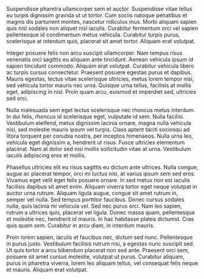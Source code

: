 Suspendisse pharetra ullamcorper sem et auctor. Suspendisse vitae tellus eu turpis dignissim gravida ut ut tortor. Cum sociis natoque penatibus et magnis dis parturient montes, nascetur ridiculus mus. Morbi aliquam sapien quis nisl sodales non aliquet nisl iaculis. Curabitur fermentum orci vel sapien pellentesque id condimentum metus vehicula. Curabitur turpis purus, scelerisque at interdum quis, placerat sit amet tortor. Aliquam erat volutpat.

Integer posuere felis non arcu suscipit ullamcorper. Nam tempus risus venenatis orci sagittis eu aliquam ante tincidunt. Aenean vehicula ipsum id sapien tincidunt commodo. Aliquam erat volutpat. Curabitur vehicula libero ac turpis cursus consectetur. Praesent posuere egestas purus et dapibus. Mauris egestas, lectus vitae scelerisque ultricies, metus lorem tempor nisi, sed vehicula tortor mauris nec urna. Quisque urna tellus, facilisis at mollis eget, adipiscing in nisl. Proin quam arcu, euismod et imperdiet sed, ultricies sed orci.

Nulla malesuada sem eget lectus scelerisque nec rhoncus metus interdum. In dui felis, rhoncus id scelerisque eget, vulputate id sem. Nulla facilisi. Vestibulum eleifend, metus dignissim lacinia ornare, magna nulla vehicula nisi, sed molestie mauris ipsum vel turpis. Class aptent taciti sociosqu ad litora torquent per conubia nostra, per inceptos himenaeos. Nulla urna leo, vehicula eget dignissim a, hendrerit ut risus. Fusce ultricies elementum placerat. Nam at dolor sed nisi mollis sollicitudin vitae at urna. Vestibulum iaculis adipiscing eros et mollis.

Phasellus ultricies elit eu risus sagittis eu dictum ante ultrices. Nulla congue, augue ac placerat tempor, orci mi luctus nisi, at varius ipsum sem sed eros. Vivamus eget velit eget felis posuere ornare. In sed metus non est iaculis facilisis dapibus sit amet enim. Aliquam viverra tortor eget neque volutpat in auctor urna rutrum. Aliquam ligula augue, congue sit amet rutrum in, semper vel nulla. Sed tempus porttitor faucibus. Donec cursus sodales nulla, quis lacinia mi vehicula vel. Sed nec purus orci. Nam leo sapien, rutrum a ultrices quis, placerat vel ligula. Donec massa quam, pellentesque et molestie nec, hendrerit id mauris. In hac habitasse platea dictumst. Cras quis quam sem. Curabitur in arcu diam, in interdum mauris.

Proin lorem sapien, iaculis et faucibus nec, dictum sed nunc. Pellentesque in purus justo. Vestibulum facilisis rutrum nisi, a egestas nunc suscipit sed. Ut quis tortor a arcu bibendum placerat non sed ante. Praesent orci sem, posuere sit amet cursus molestie, volutpat ut purus. Curabitur aliquam, purus in pharetra viverra, lorem leo aliquam tellus, vel consequat felis neque et mauris. Aliquam erat volutpat.